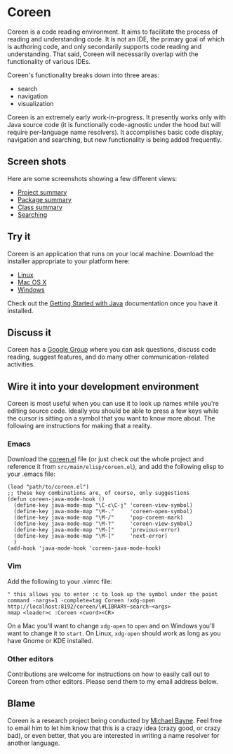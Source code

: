 # Coreen

Coreen is a code reading environment. It aims to facilitate the process of
reading and understanding code. It is not an IDE, the primary goal of which is
authoring code, and only secondarily supports code reading and understanding.
That said, Coreen will necessarily overlap with the functionality of various
IDEs.

Coreen's functionality breaks down into three areas:

* search
* navigation
* visualization

Coreen is an extremely early work-in-progress. It presently works only with
Java source code (it is functionally code-agnostic under the hood but will
require per-language name resolvers). It accomplishes basic code display,
navigation and searching, but new functionality is being added frequently.

## Screen shots

Here are some screenshots showing a few different views:

* [Project summary](https://github.com/samskivert/coreen/raw/master/docs/shots/projsum.png)
* [Package summary](https://github.com/samskivert/coreen/raw/master/docs/shots/pkgsum.png)
* [Class summary](https://github.com/samskivert/coreen/raw/master/docs/shots/classsum.png)
* [Searching](https://github.com/samskivert/coreen/raw/master/docs/shots/search.png)

## Try it

Coreen is an application that runs on your local machine. Download the
installer appropriate to your platform here:

* [Linux](http://github.com/samskivert/coreen/raw/master/client/installers/coreen-install.bin)
* [Mac OS X](http://github.com/samskivert/coreen/raw/master/client/installers/coreen-install.dmg)
* [Windows](http://github.com/samskivert/coreen/raw/master/client/installers/coreen-install.exe)

Check out the [Getting Started with
Java](https://github.com/samskivert/coreen/wiki/Getting-started-with-java)
documentation once you have it installed.

## Discuss it

Coreen has a [Google Group](https://groups.google.com/forum/#!forum/coreen)
where you can ask questions, discuss code reading, suggest features, and do
many other communication-related activities.

## Wire it into your development environment

Coreen is most useful when you can use it to look up names while you're editing
source code. Ideally you should be able to press a few keys while the cursor is
sitting on a symbol that you want to know more about. The following are
instructions for making that a reality.

### Emacs

Download the
[coreen.el](https://github.com/samskivert/coreen/raw/master/src/main/elisp/coreen.el)
file (or just check out the whole project and reference it from
`src/main/elisp/coreen.el`), and add the following elisp to your .emacs file:

    (load "path/to/coreen.el")
    ;; these key combinations are, of course, only suggestions
    (defun coreen-java-mode-hook ()
      (define-key java-mode-map "\C-c\C-j" 'coreen-view-symbol)
      (define-key java-mode-map "\M-."     'coreen-open-symbol)
      (define-key java-mode-map "\M-/"     'pop-coreen-mark)
      (define-key java-mode-map "\M-?"     'coreen-view-symbol)
      (define-key java-mode-map "\M-["     'previous-error)
      (define-key java-mode-map "\M-]"     'next-error)
      )
    (add-hook 'java-mode-hook 'coreen-java-mode-hook)

### Vim

Add the following to your .vimrc file:

    " this allows you to enter :c to look up the symbol under the point
    command -nargs=1 -complete=tag Coreen !xdg-open http://localhost:8192/coreen/\#LIBRARY~search~<args>
    nmap <leader>c :Coreen <cword><CR>

On a Mac you'll want to change `xdg-open` to `open` and on Windows you'll want
to change it to `start`. On Linux, `xdg-open` should work as long as you have
Gnome or KDE installed.

### Other editors

Contributions are welcome for instructions on how to easily call out to Coreen
from other editors. Please send them to my email address below.

## Blame

Coreen is a research project being conducted by [Michael
Bayne](mailto:mdb@cs.washington.edu). Feel free to email him to let him know
that this is a crazy idea (crazy good, or crazy bad), or even better, that you
are interested in writing a name resolver for another language.
